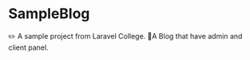 # SampleBlog
:pencil2: A sample project from Laravel College.
:scroll:A Blog that have admin and client panel.
